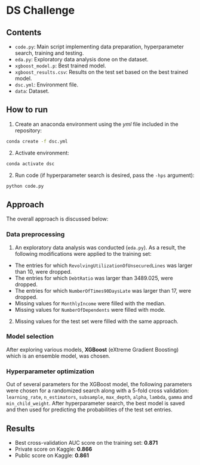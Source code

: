 # DS Challenge

## Contents

* `code.py`: Main script implementing data preparation, hyperparameter search, training and testing.
* `eda.py`: Exploratory data analysis done on the dataset.
* `xgboost_model.p`: Best trained model.
* `xgboost_results.csv`: Results on the test set based on the best trained model.
* `dsc.yml`: Environment file.
* `data`: Dataset.

## How to run
1. Create an anaconda environment using the *yml* file included in the repository:
```Bash
conda create -f dsc.yml
```
2. Activate environment: 
```Bash
conda activate dsc
```
2. Run code (if hyperparameter search is desired, pass the `-hps` argument):
```Bash
python code.py
```

## Approach
The overall approach is discussed below:

### Data preprocessing
1. An exploratory data analysis was conducted (`eda.py`). As a result, the following modifications were applied to the training set:
  * The entries for which `RevolvingUtilizationOfUnsecuredLines` was larger than 10, were dropped.
  * The entries for which `DebtRatio` was larger than 3489.025, were dropped.
  * The entries for which `NumberOfTimes90DaysLate` was larger than 17, were dropped.
  * Missing values for `MonthlyIncome` were filled with the median.
  * Missing values for `NumberOfDependents` were filled with mode.

2. Missing values for the test set were filled with the same approach.

### Model selection 
After exploring various models, **XGBoost** (eXtreme Gradient Boosting) which is an ensemble model, was chosen.

### Hyperparameter optimization
Out of several parameters for the XGBoost model, the following parameters were chosen for a randomized search along with a 5-fold cross validation: `learning_rate`, `n_estimators`, `subsample`, `max_depth`, `alpha`, `lambda`, `gamma` and `min_child_weight`. After hyperparameter search, the best model is saved and then used for predicting the probabilities of the test set entries.

## Results
* Best cross-validation AUC score on the training set: **0.871**
* Private score on Kaggle: **0.866**
* Public score on Kaggle: **0.861**
